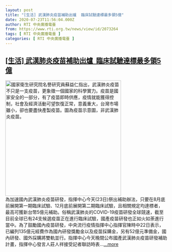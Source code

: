 ```yaml
---
layout: post
title: "[生活] 武漢肺炎疫苗補助出爐  臨床試驗達標最多領5億"
date: 2020-07-23T11:56:04.000Z
author: RTI 中央廣播電臺
from: https://www.rti.org.tw/news/view/id/2073264
tags: [ RTI 中央廣播電臺 ]
categories: [ RTI 中央廣播電臺 ]
---
```

<!--1595505364000-->
[[生活] 武漢肺炎疫苗補助出爐  臨床試驗達標最多領5億](https://www.rti.org.tw/news/view/id/2073264)
------

<div>
<img src="https://static.rti.org.tw/assets/thumbnails/2020/07/02/20200702000016M.jpg" width="360" alt="國家衛生研究院名譽研究員蘇益仁指出，武漢肺炎疫苗不只是一支疫苗，更象徵一個國家的科學實力。疫苗是國家安全的一部分，有了疫苗即時供應，疫情就能獲得控制，社會及經濟活動可望恢復正常，意義重大，台灣市場雖小，卻也要盡快產製疫苗。圖為疫苗示意圖，非武漢肺炎疫苗。" title="國家衛生研究院名譽研究員蘇益仁指出，武漢肺炎疫苗不只是一支疫苗，更象徵一個國家的科學實力。疫苗是國家安全的一部分，有了疫苗即時供應，疫情就能獲得控制，社會及經濟活動可望恢復正常，意義重大，台灣市場雖小，卻也要盡快產製疫苗。圖為疫苗示意圖，非武漢肺炎疫苗。"><br>為加速國內武漢肺炎疫苗研發，指揮中心今天(23日)祭出補助辦法，只要在8月底前展開第一期臨床試驗、12月底前展開第二期臨床試驗，且相關規定均達標者，最高可獲新台幣5億元補助。俗稱武漢肺炎的COVID-19疫苗研發全球競速，截至目前全球已有24支候選疫苗正在進行臨床試驗，國產疫苗研發也正如火如荼進行當中。為了鼓勵國內疫苗研發，中央流行疫情指揮中心指揮官陳時中22日表示，已編列135億元經費作為國內研發獎勵金以及疫苗採購金，另有52億元準備金，國內研發、國外採購將雙軌並行。指揮中心今天晚間公布國產武漢肺炎疫苗研發補助計畫，指揮中心發言人莊人祥接受記者聯訪時表...<a target="_blank" href="https://www.rti.org.tw/news/view/id/2073264">...more</a>
</div>
